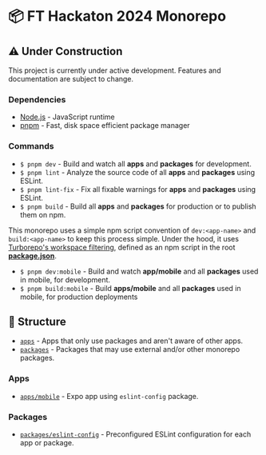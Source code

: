 # 📦 FT Hackaton 2024 Monorepo

## ⚠️ Under Construction

This project is currently under active development. Features and documentation are subject to change.

### Dependencies

- [Node.js](https://nodejs.org/en/download/) - JavaScript runtime
- [pnpm](https://pnpm.io/installation) - Fast, disk space efficient package manager

### Commands

- `$ pnpm dev` - Build and watch all **apps** and **packages** for development.
- `$ pnpm lint` - Analyze the source code of all **apps** and **packages** using ESLint.
- `$ pnpm lint-fix` - Fix all fixable warnings for **apps** and **packages** using ESLint.
- `$ pnpm build` - Build all **apps** and **packages** for production or to publish them on npm.

This monorepo uses a simple npm script convention of `dev:<app-name>` and `build:<app-name>` to keep this process simple. Under the hood, it uses [Turborepo's workspace filtering](https://turbo.build/repo/docs/core-concepts/monorepos/filtering), defined as an npm script in the root [**package.json**](./package.json).

- `$ pnpm dev:mobile` - Build and watch **app/mobile** and all **packages** used in mobile, for development.
- `$ pnpm build:mobile` - Build **apps/mobile** and all **packages** used in mobile, for production deployments

## 📁 Structure

- [`apps`](./apps) - Apps that only use packages and aren't aware of other apps.
- [`packages`](./packages) - Packages that may use external and/or other monorepo packages.

### Apps

- [`apps/mobile`](./apps/mobile) - Expo app using `eslint-config` package.

### Packages

- [`packages/eslint-config`](./packages/eslint-config) - Preconfigured ESLint configuration for each app or package.

<!-- ## 👷 Workflows

- [`build`](./.github/workflows/build.yml) - Starts the EAS builds for **apps/mobile** using the given profile.
- [`preview`](./.github/workflows/preview.yml) - Publishes apps to a PR-specific release channel and adds a QR code to that PR.
- [`test`](./.github/workflows/test.yml) - Ensures that the apps and packages are healthy on multiple OSs.

### Composite workflows

- [`setup-monorepo`](./.github/actions/setup-monorepo/action.yml) - Reusable composite workflow to setup the monorepo in GitHub Actions. -->
